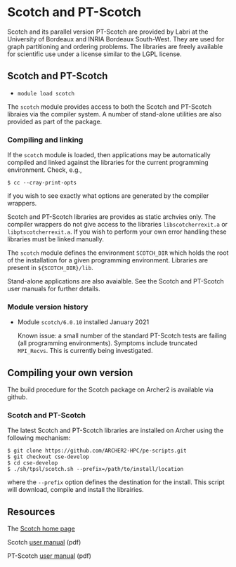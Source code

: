 # Scotch and PT-Scotch

Scotch and its parallel version PT-Scotch are provided by Labri at
the University of Bordeaux and INRIA Bordeaux South-West. They are
used for graph partitioning and ordering problems. The libraries
are freely available for scientific use under a license similar to
the LGPL license.


## Scotch and PT-Scotch

- `module load scotch`

The `scotch` module provides access to both the Scotch and PT-Scotch
libraies via the compiler system. A number of stand-alone utilities
are also provided as part of the package.

### Compiling and linking

If the `scotch` module is loaded, then applications may be automatically
compiled and linked against the libraries for the current programming
environment. Check, e.g.,
```
$ cc --cray-print-opts
```
if you wish to see exactly what options are generated by the compiler
wrappers.

Scotch and PT-Scotch libraries are provides as static archvies only.
The compiler wrappers do not give access to the libraries `libscotcherrexit.a`
or `libptscotcherrexit.a`. If you wish to perform your own error handling
these libraries must be linked manually.

The `scotch` module defines the environment `SCOTCH_DIR` which holds the
root of the installation for a given programming environment. Libraries
are present in `${SCOTCH_DIR}/lib`.

Stand-alone applications are also avaialble. See the Scotch and PT-Scotch
user manuals for further details.


### Module version history

* Module `scotch/6.0.10` installed January 2021

    Known issue: a small number of the standard PT-Scotch tests are
    failing (all programming environments). Symptoms include truncated
    `MPI_Recvs`. This is currently being investigated.


## Compiling your own version

The build procedure for the Scotch package on Archer2 is available via
github.

### Scotch and PT-Scotch

The latest Scotch and PT-Scotch libraries are installed on Archer
using the following mechanism:
```
$ git clone https://github.com/ARCHER2-HPC/pe-scripts.git
$ git checkout cse-develop
$ cd cse-develop
$ ./sh/tpsl/scotch.sh --prefix=/path/to/install/location
```
where the `--prefix` option defines the destination for the install.
This script will download, compile and install the librairies.


## Resources

The [Scotch home page](https://github.com/ARCHER2-HPC/pe-scripts.git)

Scotch [user manual](https://gforge.inria.fr/docman/view.php/248/8260/scotch_user6.0.pdf) (pdf)

PT-Scotch [user manual](https://gforge.inria.fr/docman/view.php/248/8261/ptscotch_user6.0.pdf) (pdf)
